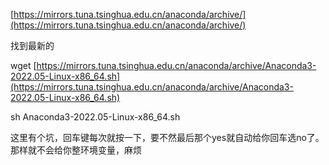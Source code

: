 [https://mirrors.tuna.tsinghua.edu.cn/anaconda/archive/](https://mirrors.tuna.tsinghua.edu.cn/anaconda/archive/)

找到最新的

wget [https://mirrors.tuna.tsinghua.edu.cn/anaconda/archive/Anaconda3-2022.05-Linux-x86_64.sh](https://mirrors.tuna.tsinghua.edu.cn/anaconda/archive/Anaconda3-2022.05-Linux-x86_64.sh)

sh Anaconda3-2022.05-Linux-x86_64.sh

这里有个坑，回车键每次就按一下，要不然最后那个yes就自动给你回车选no了。那样就不会给你整环境变量，麻烦